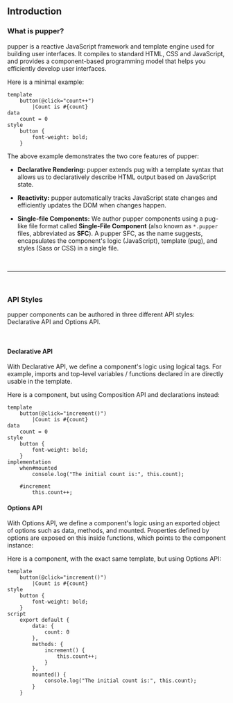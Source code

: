 ## Introduction

### What is pupper?
pupper is a reactive JavaScript framework and template engine used for building user interfaces.
It compiles to standard HTML, CSS and JavaScript, and provides a component-based programming model that helps you efficiently develop user interfaces.

Here is a minimal example:

```pug
template
    button(@click="count++")
        |Count is #{count}
data
    count = 0
style
    button {
        font-weight: bold;
    }
```

The above example demonstrates the two core features of pupper:

- **Declarative Rendering:** pupper extends pug with a template syntax that allows us to declaratively describe HTML output based on JavaScript state.

- **Reactivity:** pupper automatically tracks JavaScript state changes and efficiently updates the DOM when changes happen.

- **Single-file Components:** We author pupper components using a pug-like file format called **Single-File Component** (also known as `*.pupper` files, abbreviated as **SFC**).
A pupper SFC, as the name suggests, encapsulates the component's logic (JavaScript), template (pug), and styles (Sass or CSS) in a single file.

<br/>

---

<br/>

### API Styles
pupper components can be authored in three different API styles: Declarative API and Options API.

<br/>

#### Declarative API
With Declarative API, we define a component's logic using logical tags.
For example, imports and top-level variables / functions declared in are directly usable in the template.

Here is a component, but using Composition API and declarations instead:

```pug
template
    button(@click="increment()")
        |Count is #{count}
data
    count = 0
style
    button {
        font-weight: bold;
    }
implementation
    when#mounted
        console.log("The initial count is:", this.count);

    #increment
        this.count++;
```

#### Options API
With Options API, we define a component's logic using an exported object of options such as data, methods, and mounted.
Properties defined by options are exposed on this inside functions, which points to the component instance:

Here is a component, with the exact same template, but using Options API:

```pug
template
    button(@click="increment()")
        |Count is #{count}
style
    button {
        font-weight: bold;
    }
script
    export default {
        data: {
            count: 0
        },
        methods: {
            increment() {
                this.count++;
            }
        },
        mounted() {
            console.log("The initial count is:", this.count);
        }
    }
```